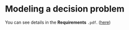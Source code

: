 # Modeling a decision problem
You can see details in the **Requirements** ``.pdf``. ([here](https://github.com/sorodocosmin/artificial-intelligence/blob/main/Lab_2/Requirements_Ro_Eng.pdf))
